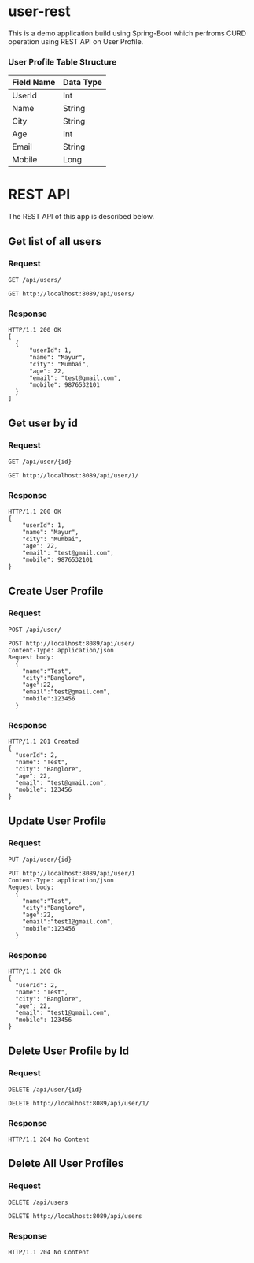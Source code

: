 # user-rest

This is a demo application build using Spring-Boot which perfroms CURD operation using REST API on User Profile.


### User Profile Table Structure

| Field Name | Data Type |
| ---------- | --------- |
| UserId     | Int       |
| Name       | String    |
| City       | String    |
| Age        | Int       |
| Email      | String    |
| Mobile     | Long      |


# REST API

The REST API of this app is described below.
 
## Get list of all users

### Request

`GET /api/users/`

    GET http://localhost:8089/api/users/

### Response

    HTTP/1.1 200 OK
    [
      {
          "userId": 1,
          "name": "Mayur",
          "city": "Mumbai",
          "age": 22,
          "email": "test@gmail.com",
          "mobile": 9876532101
      }
    ] 

## Get user by id

### Request

`GET /api/user/{id}`

    GET http://localhost:8089/api/user/1/

### Response

    HTTP/1.1 200 OK
    {
        "userId": 1,
        "name": "Mayur",
        "city": "Mumbai",
        "age": 22,
        "email": "test@gmail.com",
        "mobile": 9876532101
    }
    
## Create User Profile

### Request

`POST /api/user/`

    POST http://localhost:8089/api/user/
    Content-Type: application/json
    Request body:
      {
        "name":"Test",
        "city":"Banglore",
        "age":22,
        "email":"test@gmail.com",
        "mobile":123456
      }

### Response

    HTTP/1.1 201 Created
    {
      "userId": 2,
      "name": "Test",
      "city": "Banglore",
      "age": 22,
      "email": "test@gmail.com",
      "mobile": 123456
    }

## Update User Profile

### Request

`PUT /api/user/{id}`

    PUT http://localhost:8089/api/user/1
    Content-Type: application/json
    Request body:
      {
        "name":"Test",
        "city":"Banglore",
        "age":22,
        "email":"test1@gmail.com",
        "mobile":123456
      }

### Response

    HTTP/1.1 200 Ok
    {
      "userId": 2,
      "name": "Test",
      "city": "Banglore",
      "age": 22,
      "email": "test1@gmail.com",
      "mobile": 123456
    }


## Delete User Profile by Id

### Request

`DELETE /api/user/{id}`

    DELETE http://localhost:8089/api/user/1/

### Response

    HTTP/1.1 204 No Content


## Delete All User Profiles 

### Request

`DELETE /api/users`

    DELETE http://localhost:8089/api/users

### Response

    HTTP/1.1 204 No Content
    
